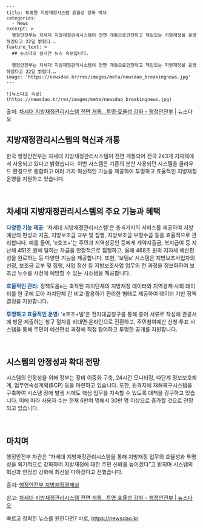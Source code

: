     ---
    title: 투명한 지방재정시스템 효율성 강화 박차
    categories:
      - News
    excerpt: >
      행정안전부는 차세대 지방재정관리시스템이 전면 개통으로건전하고 책임있는 지방재정을 운영하겠다고 22일 밝혔다.…
    feature_text: >
      ## 뉴스다오 실시간 뉴스 속보입니다.
    
      행정안전부는 차세대 지방재정관리시스템이 전면 개통으로건전하고 책임있는 지방재정을 운영하겠다고 22일 밝혔다.…
    image: 'https://newsdao.kr/res/images/meta/newsdao_breakingnews.jpg'
    ---
    
    ![뉴스다오 속보](https://newsdao.kr/res/images/meta/newsdao_breakingnews.jpg)

<p>출처: <a href="https://newsdao.kr/3051" rel="dofollow">차세대 지방재정관리시스템 전면 개통…투명·효율성 강화 - 행정안전부</a> | 뉴스다오</p>

<h2 data-ke-size="size26">지방재정관리시스템의 혁신과 개통</h2>
한국 행정안전부는 차세대 지방재정관리시스템이 전면 개통되어 전국 243개 지자체에서 사용되고 있다고 밝혔습니다. 이번 시스템은 기존의 분산 사용되던 시스템을 클라우드 환경으로 통합하고 여러 가지 혁신적인 기능을 제공하여 투명하고 효율적인 지방재정 운영을 지원하고 있습니다.

<p data-ke-size="size16">&nbsp;</p>

<h2 data-ke-size="size24">차세대 지방재정관리시스템의 주요 기능과 혜택</h2>
<b><span style="color: #1a5490;">다양한 기능 제공:</span></b> '차세대 지방재정관리시스템'은 총 6가지의 서비스를 제공하여 지방예산의 편성과 지출, 지방보조금 교부 및 집행, 지방보조금 부정수급 등을 효율적으로 관리합니다. 예를 들어, 'e호조+'는 주민과 지역상공인 등에게 계약지출금, 복지급여 등 지난해 451조 원에 달하는 자금을 안정적으로 집행하고, 올해 468조 원의 지자체 예산편성을 완료하는 등 다양한 기능을 제공합니다. 또한, '보탬e' 시스템은 지방보조사업자의 선정, 보조금 교부 및 집행, 사업 정산 등 지방보조사업 업무의 전 과정을 정보화하여 보조금 누수를 사전에 예방할 수 있는 시스템을 제공합니다.

<b><span style="color: #1a5490;">효율적인 관리:</span></b> 정책도움e는 축적된 자치단체의 지방재정 데이터와 지역경제·사회 데이터를 한 곳에 모아 자치단체 간 비교·활용하기 편리한 형태로 제공하여 데이터 기반 정책결정을 지원합니다.

<b><span style="color: #1a5490;">투명하고 효율적인 운영:</span></b> 'e호조+빌'은 전자대금청구를 통해 종이 서류로 작성해 관공서에 방문·제출하는 청구 절차를 비대면·온라인으로 전환하고, 주민참여예산 신청·투표 시스템을 통해 주민이 예산편성 과정에 직접 참여하고 투명한 공개를 지원합니다.

<p data-ke-size="size16">&nbsp;</p>

<h2 data-ke-size="size24">시스템의 안정성과 확대 전망</h2>
시스템의 안정성을 위해 정부는 장비 이중화 구축, 24시간 모니터링, 다단계 정보보호체계, 업무연속성계획(BCP) 등을 마련하고 있습니다. 또한, 원격지에 재해복구시스템을 구축하여 시스템 장애 발생 시에도 핵심 업무를 지속할 수 있도록 대책을 강구하고 있습니다. 이에 따라 사용자 수는 현재 6만여 명에서 30만 명 이상으로 증가할 것으로 전망되고 있습니다.

<p data-ke-size="size16">&nbsp;</p>

<h2 data-ke-size="size24">마치며</h2>
행정안전부 차관은 “차세대 지방재정관리시스템을 통해 지방재정 업무의 효율성과 투명성을 획기적으로 강화하여 지방재정에 대한 주민 신뢰를 높이겠다”고 밝히며 시스템의 혁신과 안정성 강화에 최선을 다하겠다고 전했습니다.

출처: [행정안전부 지방재정경제실](https://https://www.korea.kr/archive/expDocView.do?docId=43609)

참고: [차세대 지방재정관리시스템 전면 개통…투명·효율성 강화 - 행정안전부 | 뉴스다오](https://newsdao.kr/3051) 

빠르고 정확한 뉴스를 원한다면? 바로, <a href="https://newsdao.kr" rel="dofollow">https://newsdao.kr</a>


    
